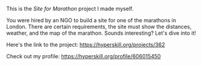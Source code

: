 This is the *Site for Marathon* project I made myself.

You were hired by an NGO to build a site for one of the marathons in London. There are certain requirements, the site must show the distances, weather, and the map of the marathon. Sounds interesting? Let's dive into it!

Here's the link to the project: https://hyperskill.org/projects/362

Check out my profile: https://hyperskill.org/profile/606015450
